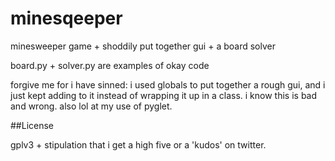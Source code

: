 minesqeeper
===========

minesweeper game + shoddily put together gui + a board solver


board.py + solver.py are examples of okay code


forgive me for i have sinned: i used globals to put together a rough gui, and i just kept adding to it instead of wrapping it up in a class. i know this is bad and wrong.
also lol at my use of pyglet.

##License

gplv3 + stipulation that i get a high five or a 'kudos' on twitter.
